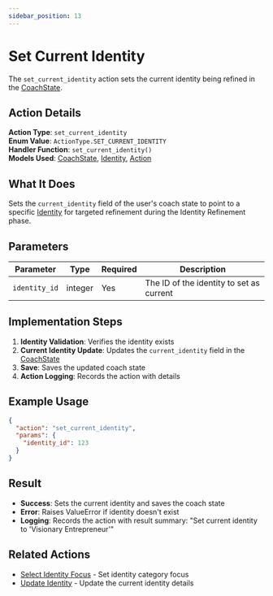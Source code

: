 ```yaml
---
sidebar_position: 13
---
```


# Set Current Identity

The `set_current_identity` action sets the current identity being refined in the [CoachState](/docs/database/models/coach-state).

## Action Details

**Action Type**: `set_current_identity`  
**Enum Value**: `ActionType.SET_CURRENT_IDENTITY`  
**Handler Function**: `set_current_identity()`  
**Models Used**: [CoachState](/docs/database/models/coach-state), [Identity](/docs/database/models/identity), [Action](/docs/database/models/action)

## What It Does

Sets the `current_identity` field of the user's coach state to point to a specific [Identity](/docs/database/models/identity) for targeted refinement during the Identity Refinement phase.

## Parameters

| Parameter     | Type    | Required | Description                              |
| ------------- | ------- | -------- | ---------------------------------------- |
| `identity_id` | integer | Yes      | The ID of the identity to set as current |

## Implementation Steps

1. **Identity Validation**: Verifies the identity exists
2. **Current Identity Update**: Updates the `current_identity` field in the [CoachState](/docs/database/models/coach-state)
3. **Save**: Saves the updated coach state
4. **Action Logging**: Records the action with details

## Example Usage

```json
{
  "action": "set_current_identity",
  "params": {
    "identity_id": 123
  }
}
```

## Result

- **Success**: Sets the current identity and saves the coach state
- **Error**: Raises ValueError if identity doesn't exist
- **Logging**: Records the action with result summary: "Set current identity to 'Visionary Entrepreneur'"

## Related Actions

- [Select Identity Focus](select-identity-focus) - Set identity category focus
- [Update Identity](update-identity) - Update the current identity details
